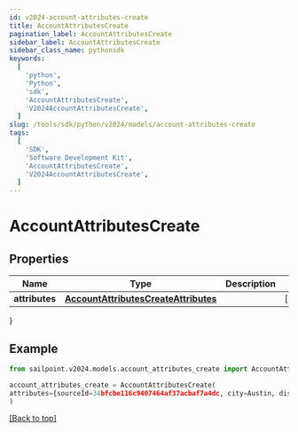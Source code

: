 ```yaml
---
id: v2024-account-attributes-create
title: AccountAttributesCreate
pagination_label: AccountAttributesCreate
sidebar_label: AccountAttributesCreate
sidebar_class_name: pythonsdk
keywords:
  [
    'python',
    'Python',
    'sdk',
    'AccountAttributesCreate',
    'V2024AccountAttributesCreate',
  ]
slug: /tools/sdk/python/v2024/models/account-attributes-create
tags:
  [
    'SDK',
    'Software Development Kit',
    'AccountAttributesCreate',
    'V2024AccountAttributesCreate',
  ]
---
```


# AccountAttributesCreate

## Properties

| Name | Type | Description | Notes |
| --- | --- | --- | --- |
| **attributes** | [**AccountAttributesCreateAttributes**](account-attributes-create-attributes) |  | [required] |

}

## Example

```python
from sailpoint.v2024.models.account_attributes_create import AccountAttributesCreate

account_attributes_create = AccountAttributesCreate(
attributes={sourceId=34bfcbe116c9407464af37acbaf7a4dc, city=Austin, displayName=John Doe, userName=jdoe, sAMAccountName=jDoe, mail=john.doe@sailpoint.com}
)

```

[[Back to top]](#)
